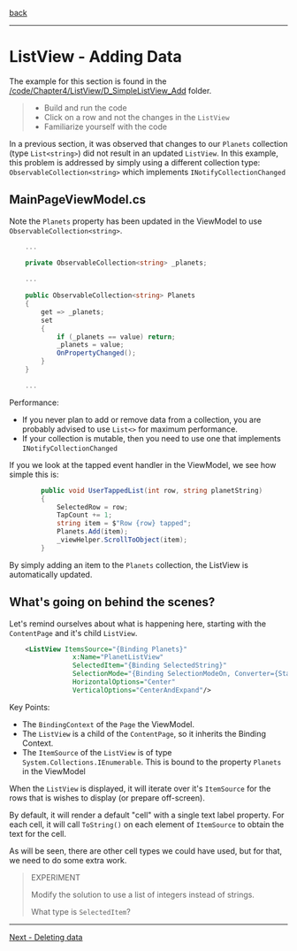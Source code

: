 [back](listview-tapped.md)

---

# ListView - Adding Data

The example for this section is found in the [/code/Chapter4/ListView/D_SimpleListView_Add](/code/Chapter4/ListView/D_SimpleListView_Add) folder.

> * Build and run the code
> * Click on a row and not the changes in the `ListView`
> * Familiarize yourself with the code

In a previous section, it was observed that changes to our `Planets` collection (type `List<string>`) did not result in an updated `ListView`. In this example, this problem is addressed by simply using a different collection type: `ObservableCollection<string>` which implements `INotifyCollectionChanged`

## MainPageViewModel.cs
Note the `Planets` property has been updated in the ViewModel to use `ObservableCollection<string>`.

```C#
    ...

    private ObservableCollection<string> _planets;
    
    ...
    
    public ObservableCollection<string> Planets
    {
        get => _planets;
        set
        {
            if (_planets == value) return;
            _planets = value;
            OnPropertyChanged();
        }
    }

    ...
```

Performance:

* If you never plan to add or remove data from a collection, you are probably advised to use `List<>` for maximum performance.
* If your collection is mutable, then you need to use one that implements `INotifyCollectionChanged`

If you we look at the tapped event handler in the ViewModel, we see how simple this is:

```C#
        public void UserTappedList(int row, string planetString)
        {
            SelectedRow = row;
            TapCount += 1;
            string item = $"Row {row} tapped";
            Planets.Add(item);
            _viewHelper.ScrollToObject(item);
        }
```

By simply adding an item to the `Planets` collection, the ListView is automatically updated.

## What's going on behind the scenes?
Let's remind ourselves about what is happening here, starting with the `ContentPage` and it's child `ListView`.

```XML
    <ListView ItemsSource="{Binding Planets}"
                x:Name="PlanetListView"
                SelectedItem="{Binding SelectedString}"
                SelectionMode="{Binding SelectionModeOn, Converter={StaticResource bool2mode}, Mode=TwoWay }"
                HorizontalOptions="Center"
                VerticalOptions="CenterAndExpand"/>
```                  

Key Points:

* The `BindingContext` of the `Page` the ViewModel.
* The `ListView` is a child of the `ContentPage`, so it inherits the Binding Context.
* The `ItemSource` of the `ListView` is of type `System.Collections.IEnumerable`. This is bound to the property `Planets` in the ViewModel

When the `ListView` is displayed, it will iterate over it's `ItemSource` for the rows that is wishes to display (or prepare off-screen).

By default, it will render a default "cell" with a single text label property. For each cell, it will call `ToString()` on each element of `ItemSource` to obtain the text for the cell.

As will be seen, there are other cell types we could have used, but for that, we need to do some extra work.

> EXPERIMENT
>
> Modify the solution to use a list of integers instead of strings.
>
> What type is `SelectedItem`?

---

[Next - Deleting data](listview-delete.md)

